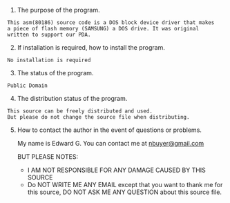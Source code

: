   1. The purpose of the program.
  
  	This asm(80186) source code is a DOS block device driver that makes
  	a piece of flash memory (SAMSUNG) a DOS drive. It was original
  	written to support our PDA.
  	
  2. If installation is required, how to install the program.
  	
  	No installation is required
  	
  3. The status of the program.
  	
  	Public Domain
  	
  4. The distribution status of the program.

	This source can be freely distributed and used.
	But please do not change the source file when distributing.
     
  5. How to contact the author in the event of questions or problems.
    
     	My name is Edward G.
     	You can contact me at nbuyer@gmail.com
     
     	BUT PLEASE NOTES: 
     
     	* I AM NOT RESPONSIBLE FOR ANY DAMAGE CAUSED BY THIS SOURCE
     	* Do NOT WRITE ME ANY EMAIL except that you want to thank me for this
	  source, DO NOT ASK ME ANY QUESTION about this source file.
